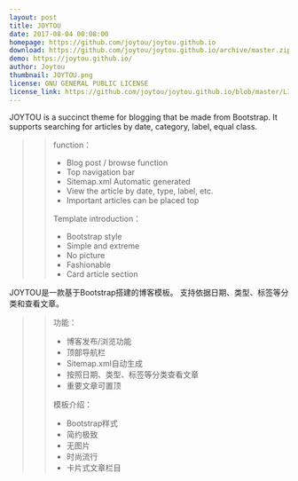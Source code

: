 ```yaml
---
layout: post
title: JOYTOU
date: 2017-08-04 00:08:00
homepage: https://github.com/joytou/joytou.github.io
download: https://github.com/joytou/joytou.github.io/archive/master.zip
demo: https://joytou.github.io/
author: Joytou
thumbnail: JOYTOU.png
license: GNU GENERAL PUBLIC LICENSE
license_link: https://github.com/joytou/joytou.github.io/blob/master/LICENSE
---
```


JOYTOU is a succinct theme for blogging that be made from Bootstrap.
It supports searching for articles by date, category, label, equal class.
>> function：
>> - Blog post / browse function
>> - Top navigation bar
>> - Sitemap.xml Automatic generated
>> - View the article by date, type, label, etc.
>> - Important articles can be placed top
>>
>> Template introduction：
>> - Bootstrap style
>> - Simple and extreme
>> - No picture
>> - Fashionable
>> - Card article section


JOYTOU是一款基于Bootstrap搭建的博客模板。
支持依据日期、类型、标签等分类和查看文章。
>> 功能：
>> - 博客发布/浏览功能
>> - 顶部导航栏
>> - Sitemap.xml自动生成
>> - 按照日期、类型、标签等分类查看文章
>> - 重要文章可置顶
>>
>> 模板介绍：
>> - Bootstrap样式
>> - 简约极致
>> - 无图片
>> - 时尚流行
>> - 卡片式文章栏目
